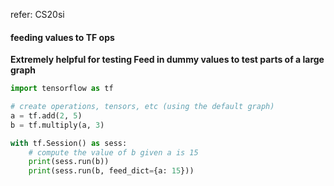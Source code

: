 refer: CS20si



#### feeding values to TF ops

**Extremely helpful for testing Feed in dummy values to test parts of a large graph**




```python
import tensorflow as tf

# create operations, tensors, etc (using the default graph)
a = tf.add(2, 5)
b = tf.multiply(a, 3)

with tf.Session() as sess:
    # compute the value of b given a is 15
    print(sess.run(b))
    print(sess.run(b, feed_dict={a: 15}))
```